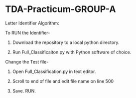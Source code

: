 # TDA-Practicum-GROUP-A
Letter Identifier Algorithm:

To RUN the Identifier-
1. Download the repository to a local python directory. 

2. Run Full_Classificaiton.py with Python software of choice. 

Change the Test file-

1. Open Full_Classification.py in text editor.

2. Scroll to end of file and edit file name on line 500

3. Save. RUN.
